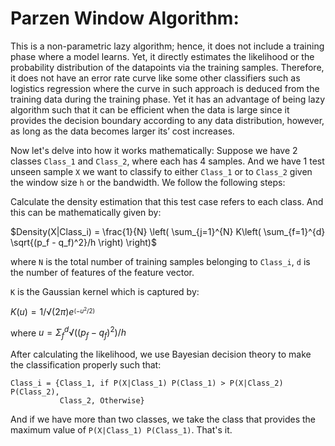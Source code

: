 # Parzen Window Algorithm:

This is a non-parametric lazy algorithm; hence, it does not include a training phase where a model learns. Yet, it directly estimates the likelihood or the probability distribution of the datapoints via the training samples. Therefore, it does not have an error rate curve like some other classifiers such as logistics regression where the curve in such approach is deduced from the training data during the training phase. Yet it has an advantage of being lazy algorithm such that it can be efficient when the data is large since it provides the decision boundary according to any data distribution, however, as long as the data becomes larger its’ cost increases.

Now let's delve into how it works mathematically: Suppose we have 2 classes `Class_1` and `Class_2`, where each has 4 samples. And we have 1 test unseen sample `X` we want to classify to either `Class_1` or to `Class_2` given the window size `h` or the bandwidth. We follow the following steps:

Calculate the density estimation that this test case refers to each class. And this can be mathematically given by:

$Density(X|Class_i) = \frac{1}{N} \left( \sum_{j=1}^{N} K\left( \sum_{f=1}^{d} \sqrt{(p_f - q_f)^2}/h \right) \right)$

where `N` is the total number of training samples belonging to `Class_i`, `d` is the number of features of the feature vector.

`K` is the Gaussian kernel which is captured by:

$K(u) = 1/√(2π) e^_(-u^2/2)$

where $u = Σ_f^d √((p_f-q_f)^2)/h$

After calculating the likelihood, we use Bayesian decision theory to make the classification properly such that:

```
Class_i = {Class_1, if P(X|Class_1) P(Class_1) > P(X|Class_2) P(Class_2),
           Class_2, Otherwise}
```
And if we have more than two classes, we take the class that provides the maximum value of `P(X|Class_1) P(Class_1)`. That's it.

